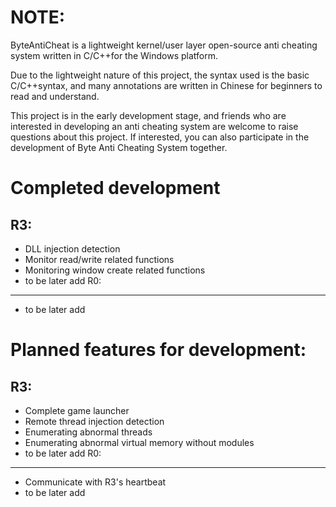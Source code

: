 NOTE:
====
ByteAntiCheat is a lightweight kernel/user layer open-source anti cheating system written in C/C++for the Windows platform.

Due to the lightweight nature of this project, the syntax used is the basic C/C++syntax, and many annotations are written in Chinese for beginners to read and understand.

This project is in the early development stage, and friends who are interested in developing an anti cheating system are welcome to raise questions about this project. If interested, you can also participate in the development of Byte Anti Cheating System together.

Completed development
====
R3:
----
* DLL injection detection
* Monitor read/write related functions
* Monitoring window create related functions
* to be later add
R0:
----
* to be later add

Planned features for development:
====
R3:
----
* Complete game launcher
* Remote thread injection detection
* Enumerating abnormal threads
* Enumerating abnormal virtual memory without modules
* to be later add
R0:
----
* Communicate with R3's heartbeat
* to be later add
